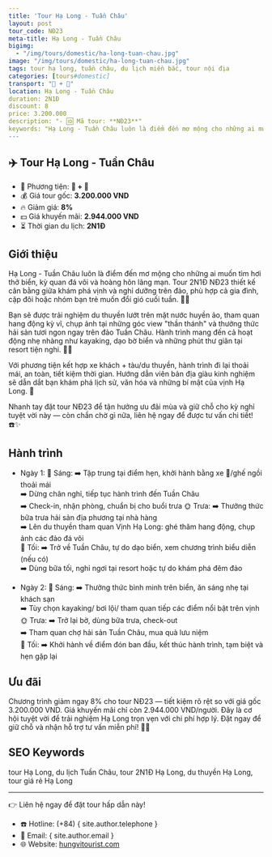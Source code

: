```yaml
---
title: 'Tour Hạ Long - Tuần Châu'
layout: post
tour_code: NĐ23
meta-title: Hạ Long - Tuần Châu
bigimg:
  - "/img/tours/domestic/ha-long-tuan-chau.jpg"
image: "/img/tours/domestic/ha-long-tuan-chau.jpg"
tags: tour hạ long, tuần châu, du lịch miền bắc, tour nội địa
categories: [tours#domestic]
transport: "🚌 + 🚅"
location: Hạ Long - Tuần Châu
duration: 2N1Đ
discount: 8
price: 3.200.000
description: "- 🆔 Mã tour: **NĐ23**"
keywords: "Hạ Long - Tuần Châu luôn là điểm đến mơ mộng cho những ai muốn tìm hơi thở biển, kỳ quan đá vôi và hoàng hôn lãng mạn. Tour 2N1Đ NĐ23 thiết kế cân bằng giữa khám phá vịnh và nghỉ dưỡng trên đảo, phù hợp cả gia đình, cặp đôi hoặc nhóm bạn trẻ muốn đổi gió cuối tuần. 🌊🧡"
---
```


## ✈️ Tour Hạ Long - Tuần Châu

- 🚗 Phương tiện: **🚌 + 🚅**
- 💰 Giá tour gốc: **3.200.000 VND**
- 🔥 Giảm giá: **8%**
- 💵 Giá khuyến mãi: **2.944.000 VND**
- ⏳ Thời gian du lịch: **2N1Đ**

## Giới thiệu
Hạ Long - Tuần Châu luôn là điểm đến mơ mộng cho những ai muốn tìm hơi thở biển, kỳ quan đá vôi và hoàng hôn lãng mạn. Tour 2N1Đ NĐ23 thiết kế cân bằng giữa khám phá vịnh và nghỉ dưỡng trên đảo, phù hợp cả gia đình, cặp đôi hoặc nhóm bạn trẻ muốn đổi gió cuối tuần. 🌊🧡

Bạn sẽ được trải nghiệm du thuyền lướt trên mặt nước huyền ảo, tham quan hang động kỳ vĩ, chụp ảnh tại những góc view "thần thánh" và thưởng thức hải sản tươi ngon ngay trên đảo Tuần Châu. Hành trình mang đến cả hoạt động nhẹ nhàng như kayaking, dạo bờ biển và những phút thư giãn tại resort tiện nghi. 🚤📸

Với phương tiện kết hợp xe khách + tàu/du thuyền, hành trình đi lại thoải mái, an toàn, tiết kiệm thời gian. Hướng dẫn viên bản địa giàu kinh nghiệm sẽ dẫn dắt bạn khám phá lịch sử, văn hóa và những bí mật của vịnh Hạ Long. 🌟

Nhanh tay đặt tour NĐ23 để tận hưởng ưu đãi mùa và giữ chỗ cho kỳ nghỉ tuyệt vời này — còn chần chờ gì nữa, liên hệ ngay để được tư vấn chi tiết! ☎️✨

## Hành trình
- Ngày 1:
  🌅 Sáng: 
  ➡️ Tập trung tại điểm hẹn, khởi hành bằng xe 🚌/ghế ngồi thoải mái  
  ➡️ Dừng chân nghỉ, tiếp tục hành trình đến Tuần Châu  
  ➡️ Check-in, nhận phòng, chuẩn bị cho buổi trưa
  🌞 Trưa:
  ➡️ Thưởng thức bữa trưa hải sản địa phương tại nhà hàng  
  ➡️ Lên du thuyền tham quan Vịnh Hạ Long: ghé thăm hang động, chụp ảnh các đảo đá vôi  
  🌙 Tối:
  ➡️ Trở về Tuần Châu, tự do dạo biển, xem chương trình biểu diễn (nếu có)  
  ➡️ Dùng bữa tối, nghỉ ngơi tại resort hoặc tự do khám phá đêm đảo

- Ngày 2:
  🌅 Sáng:
  ➡️ Thưởng thức bình minh trên biển, ăn sáng nhẹ tại khách sạn  
  ➡️ Tùy chọn kayaking/ bơi lội/ tham quan tiếp các điểm nổi bật trên vịnh  
  🌞 Trưa:
  ➡️ Trở lại bờ, dùng bữa trưa, check-out  
  ➡️ Tham quan chợ hải sản Tuần Châu, mua quà lưu niệm  
  🌙 Tối:
  ➡️ Khởi hành về điểm đón ban đầu, kết thúc hành trình, tạm biệt và hẹn gặp lại

## Ưu đãi
Chương trình giảm ngay 8% cho tour NĐ23 — tiết kiệm rõ rệt so với giá gốc 3.200.000 VND. Giá khuyến mãi chỉ còn 2.944.000 VND/người. Đây là cơ hội tuyệt vời để trải nghiệm Hạ Long trọn vẹn với chi phí hợp lý. Đặt ngay để giữ chỗ và nhận hỗ trợ tư vấn miễn phí! 🎉💸

## SEO Keywords
tour Hạ Long, du lịch Tuần Châu, tour 2N1Đ Hạ Long, du thuyền Hạ Long, tour giá rẻ Hạ Long

---

👉 Liên hệ ngay để đặt tour hấp dẫn này!

- ☎️ Hotline: (+84) { site.author.telephone }
- 📧 Email: { site.author.email }
- 🌐 Website: [hungvitourist.com](https://hungvitourist.com)

